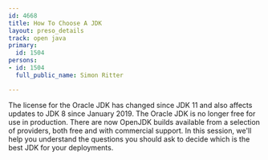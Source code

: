 ```yaml
---
id: 4668
title: How To Choose A JDK
layout: preso_details
track: open java
primary:
  id: 1504
persons:
- id: 1504
  full_public_name: Simon Ritter

---
```

The license for the Oracle JDK has changed since JDK 11 and also affects updates to JDK 8 since January 2019. The Oracle JDK is no longer free for use in production. There are now OpenJDK builds available from a selection of providers, both free and with commercial support. In this session, we'll help you understand the questions you should ask to decide which is the best JDK for your deployments.